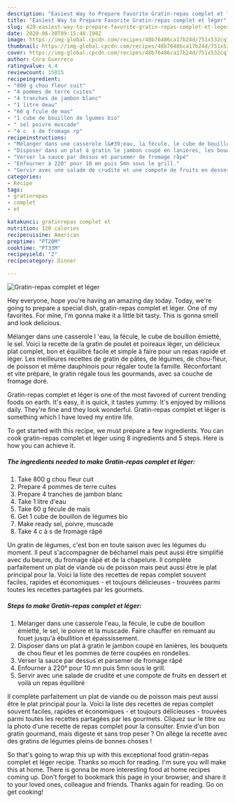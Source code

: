 ```yaml
---
description: "Easiest Way to Prepare Favorite Gratin-repas complet et léger"
title: "Easiest Way to Prepare Favorite Gratin-repas complet et léger"
slug: 429-easiest-way-to-prepare-favorite-gratin-repas-complet-et-leger
date: 2020-06-30T09:15:48.198Z
image: https://img-global.cpcdn.com/recipes/48b76486ca17b24d/751x532cq70/gratin-repas-complet-et-leger-photo-principale-de-la-recette.jpg
thumbnail: https://img-global.cpcdn.com/recipes/48b76486ca17b24d/751x532cq70/gratin-repas-complet-et-leger-photo-principale-de-la-recette.jpg
cover: https://img-global.cpcdn.com/recipes/48b76486ca17b24d/751x532cq70/gratin-repas-complet-et-leger-photo-principale-de-la-recette.jpg
author: Cora Guerrero
ratingvalue: 4.4
reviewcount: 15815
recipeingredient:
- "800 g chou fleur cuit"
- "4 pommes de terre cuites"
- "4 tranches de jambon blanc"
- "1 litre deau"
- "60 g fcule de mas"
- "1 cube de bouillon de lgumes bio"
- " sel poivre muscade"
- "4 c  s de fromage rp"
recipeinstructions:
- "Mélanger dans une casserole l&#39;eau, la fécule, le cube de bouillon émietté, le sel, le poivre et la muscade. Faire chauffer en remuant au fouet jusqu&#39;à ébullition et épaississement."
- "Disposer dans un plat à gratin le jambon coupé en lanières, les bouquets de chou fleur et les pommes de terre coupées en rondelles."
- "Verser la sauce par dessus et parsemer de fromage râpé"
- "Enfourner à 220° pour 10 mn puis 5mn sous le grill."
- "Servir avec une salade de crudité et une compote de fruits en dessert et voilà un repas équilibré"
categories:
- Recipe
tags:
- gratinrepas
- complet
- et

katakunci: gratinrepas complet et 
nutrition: 120 calories
recipecuisine: American
preptime: "PT20M"
cooktime: "PT33M"
recipeyield: "2"
recipecategory: Dinner

---
```



![Gratin-repas complet et léger](https://img-global.cpcdn.com/recipes/48b76486ca17b24d/751x532cq70/gratin-repas-complet-et-leger-photo-principale-de-la-recette.jpg)

Hey everyone, hope you're having an amazing day today. Today, we're going to prepare a special dish, gratin-repas complet et léger. One of my favorites. For mine, I'm gonna make it a little bit tasty. This is gonna smell and look delicious.

Mélanger dans une casserole l &#39;eau, la fécule, le cube de bouillon émietté, le sel. Voici la recette de la gratin de poulet et poireaux léger, un délicieux plat complet, bon et équilibré facile et simple à faire pour un repas rapide et léger. Les meilleures recettes de gratin de pâtes, de légumes, de chou-fleur, de poisson et même dauphinois pour régaler toute la famille. Réconfortant et vite préparé, le gratin régale tous les gourmands, avec sa couche de fromage doré.

Gratin-repas complet et léger is one of the most favored of current trending foods on earth. It's easy, it is quick, it tastes yummy. It's enjoyed by millions daily. They're fine and they look wonderful. Gratin-repas complet et léger is something which I have loved my entire life.


To get started with this recipe, we must prepare a few ingredients. You can cook gratin-repas complet et léger using 8 ingredients and 5 steps. Here is how you can achieve it.

<!--inarticleads1-->

##### The ingredients needed to make Gratin-repas complet et léger:

1. Take 800 g chou fleur cuit
1. Prepare 4 pommes de terre cuites
1. Prepare 4 tranches de jambon blanc
1. Take 1 litre d&#39;eau
1. Take 60 g fécule de maïs
1. Get 1 cube de bouillon de légumes bio
1. Make ready  sel, poivre, muscade
1. Take 4 c à s de fromage râpé


Un gratin de légumes, c&#39;est bon en toute saison avec les légumes du moment. Il peut s&#39;accompagner de béchamel mais peut aussi être simplifié avec du beurre, du fromage râpé et de la chapelure. Il complète parfaitement un plat de viande ou de poisson mais peut aussi être le plat principal pour la. Voici la liste des recettes de repas complet souvent faciles, rapides et économiques - et toujours délicieuses - trouvées parmi toutes les recettes partagées par les gourmets. 

<!--inarticleads2-->

##### Steps to make Gratin-repas complet et léger:

1. Mélanger dans une casserole l&#39;eau, la fécule, le cube de bouillon émietté, le sel, le poivre et la muscade. Faire chauffer en remuant au fouet jusqu&#39;à ébullition et épaississement.
1. Disposer dans un plat à gratin le jambon coupé en lanières, les bouquets de chou fleur et les pommes de terre coupées en rondelles.
1. Verser la sauce par dessus et parsemer de fromage râpé
1. Enfourner à 220° pour 10 mn puis 5mn sous le grill.
1. Servir avec une salade de crudité et une compote de fruits en dessert et voilà un repas équilibré


Il complète parfaitement un plat de viande ou de poisson mais peut aussi être le plat principal pour la. Voici la liste des recettes de repas complet souvent faciles, rapides et économiques - et toujours délicieuses - trouvées parmi toutes les recettes partagées par les gourmets. Cliquez sur le titre ou la photo d&#39;une recette de repas complet pour la consulter. Envie d&#39;un bon gratin gourmand, mais digeste et sans trop peser ? On allège la recette avec des gratins de légumes pleins de bonnes choses ! 

So that's going to wrap this up with this exceptional food gratin-repas complet et léger recipe. Thanks so much for reading. I'm sure you will make this at home. There is gonna be more interesting food at home recipes coming up. Don't forget to bookmark this page in your browser, and share it to your loved ones, colleague and friends. Thanks again for reading. Go on get cooking!

